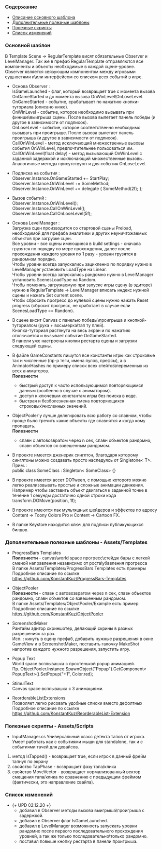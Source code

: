 ### Содержание
- [Описание основного шаблона](#General)  
- [Дополнительные полезные шаблоны](#Templates)  
- [Полезные скрипты](#OtherScripts)  
- [Список изменений](#Changelist)  

 <a name="General"></a>
### Основной шаблон

В Template Scene -> RegularTemplate висят обязательные Observer и LevelManager. Так же в префаб RegularTemplate отправляются все компоненты и объекты необходимые в каждой сцене-уровне.  
Observer является связующим компонентом между игровыми сущностями и\или интерфейсом со списком всех событий в игре.  

 - Основа Observer :  
IsGameLaunched - флаг, который возвращает true с момента вызова OnGameStarted и до момента вызова OnWinLevel\OnLoseLevel.  
OnGameStarted - событие, срабатывает по нажатию кнопки-туториала (описано ниже).  
OnWinLevel - событие, которое необходимо вызывать при финише\выигрыша сцены. После вызова вылетает панель победы (и другое в зависимости от подписок).  
OnLoseLevel - событие, которое соответственно необходимо вызывать при проигрыше. После вызова вылетает панель проигрыша (и другое в зависимости от подписок).  
CallOnWinLevel - метод исключающий множественные вызовы события OnWinLevel, предпочтительнее пользоваться им.  
CallOnWinLevel(float delay) - метод вызывающий OnWinLevel с заданной задержкой и исключающий множественные вызовы.  
Аналогичные методы присутствуют и для события OnLoseLevel.  

 - Подписка на события :  
Observer.Instance.OnGameStarted += StartPlay;  
Observer.Instance.OnWinLevel += SomeMethod;  
Observer.Instance.OnWinLevel += delegate { SomeMethod(2f); };  

 - Вызов событий :  
Observer.Instance.OnWinLevel();  
Observer.Instance.CallOnWinLevel();  
Observer.Instance.CallOnLoseLevel(5f);  

 - Основа LevelManager :  
Загрузка сцен производится со стартовой сцены Preload, необходимой для префаба аналитики и других неуничтожаемых объектов при загрузке сцен.  
Все уровни - все сцены имеющиеся в build settings - сначала грузятся по порядку по мере прохождения, далее после прохождения каждого уровня по 1 разу - уровни грузятся в рандомном порядке.  
Чтобы уровни всегда запускались зацикленно по порядку нужно в LevelManager установить LoadType на Linear.  
Чтобы уровни всегда запускались рандомно нужно в LevelManager установить ScenesLoadType на Random.  
Чтобы поменять загружаемую при запуске игры сцену (в эдиторе) нужно в RegularTemplate -> LevelManager вписать индекс нужной сцены и нажать Set current scene.  
Чтобы сбросить прогресс до нулевой сцены нужно нажать Reset progress (сбросит прогресс, не сработает в случае если ScenesLoadType == Random).  

 - В сцене висит Canvas с панелью победы\проигрыша и кнопкой-туториалом (рука + восьмерка\тап ту плей).  
Кнопка-туториал растянута на весь экран и по нажатию отключается и вызывает событие OnGameStarted.  
В панели уже настроены кнопки рестарта сцены и загрузки следующей сцены.  
 
 - В файле GameConstants пишутся все константы игры как строковые так и численные (пр-р теги, имена пулов, префсы), а в AnimatorHashes по примеру список всех стейтов\переменных из всех аниматоров.  
    **Полезности**  
    - быстрый доступ к часто использующимся повторяющимся данным (особенно в случае с аниматором).  
    - доступ к ключевым константам игры без поиска в коде.  
    - быстрая и безболезненная смена повторяющихся строковых\численных значений.  

 - ObjectPooler'у лучше делегировать всю работу со спавном, чтобы проще было тречить какие объекты где спавнятся и когда кому пропадать.  
    **Полезности**  
    - спавн с автовозвратом через n сек, спавн объектов рандомно, спавн объектов со взвешенным рандомом.  
  
 
 - В проекте имеется дженерик синглтон, благодаря которому синглтоны можно создавать просто наследуясь от Singletone< T>.  
 Прим. :  
 public class SomeClass : Singleton< SomeClass> {}  
 
 - В проекте имеется ассет DOTween, с помощью которого можно легко реализовывать простые и сложные анимации движения.  
 Например чтобы заставить объект двигаться к заданной точке в течение 1 секунды достаточно одной строки кода transform.DOMove(position, 1f);  
 
 - В проекте имеются пак мультяшных шейдеров и эффектов по адресу Content -> Toony Colors Pro и Content -> Cartoon FX.  
 
 - В папке Keystore находится ключ для подписи публикующихся билдов.  
 
 <a name="Templates"></a>
### Дополнительные полезные шаблоны - Assets/Templates

 - ProgressBars Templates  
**Полезности** - canvas\world space прогресс\стейдж бары с легкой сменой направления независимо от роста\убавления прогресса  
В папке Assets/Templates/ProgressBars Templates есть примеры  
Подробное описание по ссылке https://github.com/KonstantKuz/ProgressBars-Templates  

 - ObjectPooler  
**Полезности** - спавн с автовозвратом через n сек, спавн объектов рандомно, спавн объектов со взвешенным рандомом.  
В папке Assets/Templates/ObjectPooler/Example есть пример  
Подробное описание по ссылке https://github.com/KonstantKuz/ObjectPooler  

 - ScreenshotMaker  
Рантайм эдитор скриншотер, делающий скрины в разных разрешениях за раз.  
Исп. : кинуть в сцену префаб, добавить нужные разрешения в окне GameView и в ScreenshotMaker, поставить галочку MakeShot напротив каждого нужного разрешения, запустить игру.  

 - Popup Text  
World space всплывашка с простенькой popup анимацией.  
Пр. ObjectPooler.Instance.SpawnObject("Popup").GetComponent< PopupText>().SetPopup("+1", Color.red);  

 - StimulText  
Canvas space всплывашка с 3 анимациями.  

 - ReorderableListExtensions  
 Позволяет легко рисовать удобные списки вместо дефолтных  
 Подробное описание по ссылке https://github.com/KonstantKuz/ReorderableList-Extension
 
  <a name="OtherScripts"></a>
 ### Полезные скрипты - Assets/Scripts
 
 - InputManager.cs
Универсальный класс детекта тапов от игрока. Умеет работать как с событиями мыши для standalone, так и с событиями тачей для девайсов.
1. метод IsTapped() - возвращает true, если игрок в данный фрейм тапнул по экрану
2. свойство TapPhase - возвращает фазу тапа/клика
3. свойство MoveVector - возвращает нормализованный вектор смещения тапа/клика по сравнению с предыдущим фреймом (фактически, это направление свайпа).
 
  <a name="Changelist"></a>
### Список изменений
 
 - {+ UPD 02.12.20 +}
    - добавил в Observer методы вызова выигрыша\проигрыша с задержкой.  
    - добавил в Observer флаг IsGameLaunched.  
    - добавил в LevelManager возможность запускать уровни рандомно после первого последовательного прохождения уровней, а так же только последовательно\только рандомно.  
    - поставил повыше кнопку рестарта в панели проигрыша.  